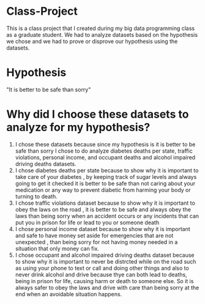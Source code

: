 # Class-Project
This is a class project that I created during my big data programming class as a graduate student. We had to analyze datasets based on the hypothesis we chose and we had to prove or disprove our hypothesis using the datasets. 
# Hypothesis
"It is better to be safe than sorry"
# Why did I choose these datasets to analyze for my hypothesis?
1. I chose these datasets because since my hypothesis is it is better to be safe than sorry I chose to do analyze diabetes deaths per state, traffic violations, personal income, and occupant deaths and alcohol impaired driving deaths datasets.
2. I chose diabetes deaths per state because to show why it is important to take care of your diabetes , by keeping track of sugar levels and always going to get it checked it is better to be safe than not caring about your medication or any way to prevent diabetic from harming your body or turning to death. 
3. I chose traffic violations dataset because to show why it is important to obey the laws on the road , it is better to be safe and always obey the laws than being sorry when an accident occurs or any incidents that can put you in prison for life or lead to you or someone death
4. I chose personal income dataset because to show why it is important and safe to have money set aside for emergencies that are not unexpected , than being sorry for not having money needed in a situation that only money can fix. 
5. I chose occupant and alcohol impaired driving deaths dataset because to show why it is important to never be distrcted while on the road such as using your phone to text or call and doing other things and also to never drink alcohol and drive because thye can both lead to deaths, being in prison for life, causing harm or death to someone else. So it is always safer to obey the laws and drive with care than being sorry at the end when an avoidable situation happens.
